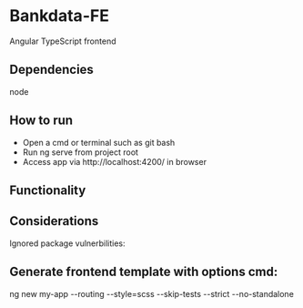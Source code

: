 # Bankdata-FE
Angular TypeScript frontend

## Dependencies
node

## How to run
- Open a cmd or terminal such as git bash
- Run ng serve from project root
- Access app via http://localhost:4200/ in browser

## Functionality

## Considerations
Ignored package vulnerbilities:

## Generate frontend template with options cmd:
ng new my-app --routing --style=scss --skip-tests --strict --no-standalone
